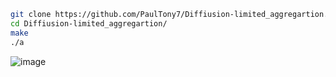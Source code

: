 ```sh
git clone https://github.com/PaulTony7/Diffiusion-limited_aggregartion.git
cd Diffiusion-limited_aggregartion/
make
./a
```
![image](https://user-images.githubusercontent.com/45698887/131133723-52b18a77-58ae-4594-a4d5-82ede39a5624.png)
